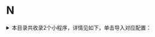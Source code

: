 # N
<details>
<summary>
本目录共收录2个小程序，详情见如下，单击导入对应配置：
</summary>

- [NOWWA挪瓦咖啡](https://quantumult.app/x/open-app/add-resource?remote-resource=%7B%22rewrite_remote%22%3A%20%5B%22https%3A%2F%2Fraw.githubusercontent.com%2Fzirawell%2FR-Store%2Fmain%2FRule%2FQuanX%2FAdblock%2FApplet%2FWechat%2FN%2FNOWWA%E6%8C%AA%E7%93%A6%E5%92%96%E5%95%A1%2Frewrite%2Fnowwa.conf%2C%20tag%3DNOWWA%E6%8C%AA%E7%93%A6%E5%92%96%E5%95%A1%22%5D%7D)
- [奈雪点单](https://quantumult.app/x/open-app/add-resource?remote-resource=%7B%22rewrite_remote%22%3A%20%5B%22https%3A%2F%2Fraw.githubusercontent.com%2Fzirawell%2FR-Store%2Fmain%2FRule%2FQuanX%2FAdblock%2FApplet%2FWechat%2FN%2F%E5%A5%88%E9%9B%AA%E7%82%B9%E5%8D%95%2Frewrite%2Fnaixue.conf%2C%20tag%3D%E5%A5%88%E9%9B%AA%E7%82%B9%E5%8D%95%22%5D%7D)

</details>